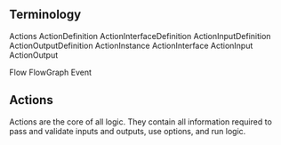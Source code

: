 ## Terminology

Actions
  ActionDefinition
    ActionInterfaceDefinition
      ActionInputDefinition
      ActionOutputDefinition
  ActionInstance
    ActionInterface
      ActionInput
      ActionOutput

Flow
FlowGraph
Event


## Actions
Actions are the core of all logic. They contain all information required to pass and validate inputs and outputs, use options, and run logic.


